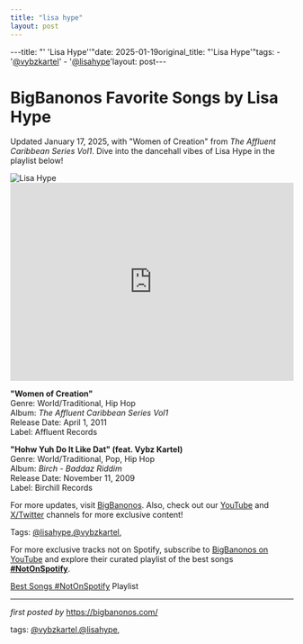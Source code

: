 ```yaml
---
title: "lisa hype"
layout: post
---
```

---title: "' 'Lisa Hype''"date: 2025-01-19original_title: "'Lisa Hype'"tags:  - '[@vybzkartel](/tags/vybzkartel/)'  - '[@lisahype](/tags/lisahype/)'layout: post---<!-- Title of the Post --><h1 >BigBanonos Favorite Songs by Lisa Hype</h1> <!-- Introductory Text --><p >Updated January 17, 2025, with "Women of Creation" from <em>The Affluent Caribbean Series Vol1</em>. Dive into the dancehall vibes of Lisa Hype in the playlist below!</p> <!-- Featured Image --><div > <img src="https://i.scdn.co/image/ab6761610000e5eb82f563a9beb7010963cabb08" alt="Lisa Hype" /></div> <!-- Spotify Embed --><div > <iframe src="https://open.spotify.com/embed/playlist/2wFmVJSVxlYP0xOBsxJL7I?utm_source=generator" width="100%" height="352" frameborder="0" allowfullscreen="" allow="autoplay; clipboard-write; encrypted-media; fullscreen; picture-in-picture" loading="lazy"></iframe></div> <!-- Song Information --><div > <p><strong>"Women of Creation"</strong><br> Genre: World/Traditional, Hip Hop<br> Album: <em>The Affluent Caribbean Series Vol1</em><br> Release Date: April 1, 2011<br> Label: Affluent Records</p> <p><strong>"Hohw Yuh Do It Like Dat" (feat. Vybz Kartel)</strong><br> Genre: World/Traditional, Pop, Hip Hop<br> Album: <em>Birch - Baddaz Riddim</em><br> Release Date: November 11, 2009<br> Label: Birchill Records</p></div> <!-- Footer Links --><div > <p>For more updates, visit <a href="https://bigbanonos.com/" target="_blank">BigBanonos</a>. Also, check out our <a href="https://www.youtube.com/[@BigBanonos](/tags/BigBanonos/)" target="_blank">YouTube</a> and <a href="https://x.com/bigbanonos" target="_blank">X/Twitter</a> channels for more exclusive content!</p></div> <!-- Tags --><p >Tags: [@lisahype](/tags/lisahype/),[@vybzkartel](/tags/vybzkartel/),</p><!--Subscribe and Playlist Links--><div>    <p>For more exclusive tracks not on Spotify, subscribe to <a href="https://www.youtube.com/[@BigBanonos](/tags/BigBanonos/)" target="_blank">BigBanonos on YouTube</a> and explore their curated playlist of the best songs <strong>[#NotOnSpotify](/tags/NotOnSpotify/)</strong>.</p>    <p><a href="https://www.youtube.com/playlist?list=PLtuNtuTatqI0kFahUCbtbfenC_ET5O_tr" target="_blank">Best Songs [#NotOnSpotify](/tags/NotOnSpotify/) Playlist<br /></a></p></div><hr /><p><em>first posted by</em> <a href="https://bigbanonos.com/" rel="noopener" target="_new">https://bigbanonos.com/</a></p><p>tags: [@vybzkartel](/tags/vybzkartel/),[@lisahype](/tags/lisahype/),</p>